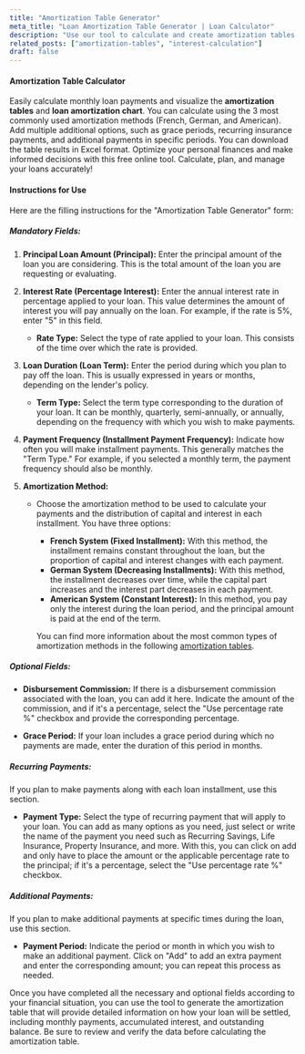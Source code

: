 ```yaml
---
title: "Amortization Table Generator"
meta_title: "Loan Amortization Table Generator | Loan Calculator"
description: "Use our tool to calculate and create amortization tables. Additionally, you can view the loan amortization chart for both principal and interest. If you prefer, download the table in Excel format to have all the data at your disposal."
related_posts: ["amortization-tables", "interest-calculation"]
draft: false
---
```


#### Amortization Table Calculator

Easily calculate monthly loan payments and visualize the **amortization tables** and **loan amortization chart**. You can calculate using the 3 most commonly used amortization methods (French, German, and American). Add multiple additional options, such as grace periods, recurring insurance payments, and additional payments in specific periods. You can download the table results in Excel format. Optimize your personal finances and make informed decisions with this free online tool. Calculate, plan, and manage your loans accurately!

#### Instructions for Use

Here are the filling instructions for the "Amortization Table Generator" form:

##### **Mandatory Fields:**

1. **Principal Loan Amount (Principal):** Enter the principal amount of the loan you are considering. This is the total amount of the loan you are requesting or evaluating.

2. **Interest Rate (Percentage Interest):** Enter the annual interest rate in percentage applied to your loan. This value determines the amount of interest you will pay annually on the loan. For example, if the rate is 5%, enter "5" in this field.

   - **Rate Type:** Select the type of rate applied to your loan. This consists of the time over which the rate is provided.

3. **Loan Duration (Loan Term):** Enter the period during which you plan to pay off the loan. This is usually expressed in years or months, depending on the lender's policy.

   - **Term Type:** Select the term type corresponding to the duration of your loan. It can be monthly, quarterly, semi-annually, or annually, depending on the frequency with which you wish to make payments.

4. **Payment Frequency (Installment Payment Frequency):** Indicate how often you will make installment payments. This generally matches the "Term Type." For example, if you selected a monthly term, the payment frequency should also be monthly.

5. **Amortization Method:**

   - Choose the amortization method to be used to calculate your payments and the distribution of capital and interest in each installment. You have three options:

     - **French System (Fixed Installment):** With this method, the installment remains constant throughout the loan, but the proportion of capital and interest changes with each payment.
     - **German System (Decreasing Installments):** With this method, the installment decreases over time, while the capital part increases and the interest part decreases in each payment.
     - **American System (Constant Interest):** In this method, you pay only the interest during the loan period, and the principal amount is paid at the end of the term.

     You can find more information about the most common types of amortization methods in the following [amortization tables](/amortization-tables).

##### **Optional Fields:**

- **Disbursement Commission:** If there is a disbursement commission associated with the loan, you can add it here. Indicate the amount of the commission, and if it's a percentage, select the "Use percentage rate %" checkbox and provide the corresponding percentage.

- **Grace Period:** If your loan includes a grace period during which no payments are made, enter the duration of this period in months.

##### **Recurring Payments:**

If you plan to make payments along with each loan installment, use this section.

- **Payment Type:** Select the type of recurring payment that will apply to your loan. You can add as many options as you need, just select or write the name of the payment you need such as Recurring Savings, Life Insurance, Property Insurance, and more. With this, you can click on add and only have to place the amount or the applicable percentage rate to the principal; if it's a percentage, select the "Use percentage rate %" checkbox.

##### **Additional Payments:**

If you plan to make additional payments at specific times during the loan, use this section.

- **Payment Period:** Indicate the period or month in which you wish to make an additional payment. Click on "Add" to add an extra payment and enter the corresponding amount; you can repeat this process as needed.

Once you have completed all the necessary and optional fields according to your financial situation, you can use the tool to generate the amortization table that will provide detailed information on how your loan will be settled, including monthly payments, accumulated interest, and outstanding balance. Be sure to review and verify the data before calculating the amortization table.
